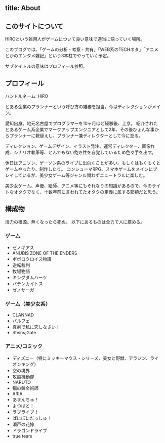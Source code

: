 title: About
---
## このサイトについて

HiROという雑用人がゲームについて良い意味で適当に語っていく場所。

このブログでは、「ゲームの分析・考察・共有」「WEB系のTECHネタ」「アニメとかのエンタメ雑記」という3本柱でやっていく予定。

サブタイトルの意味はプロフィール参照。

## プロフィール

ハンドルネーム: HiRO

とある企業のプランナーという呼び方の雑務を担当。今はディレクションがメイン。

愛知出身。地元名古屋でプログラマーを10ヶ月ほど経験後、上京。
紹介されたとあるゲーム系企業でマークアップエンジニアとして2年、その後ひょんな事からプランナーに鞍替えし、プランナー兼ディレクターとして今に至る。

ディレクション、ゲームデザイン、イラスト発注、運営ディレクター、画像作成、シナリオ執筆等、とんでもない飽き性を自覚しているため色々手を出す。

休日はアニソン、ゲーソン系のライブに出向くことが多い。もしくはもくもくとゲームやったり、制作したり。
コンシューマRPG、スマホゲームをメインにプレイしているが、美少女ゲーム等ジャンル問わずニュートラルに楽しむ。

美少女ゲーム、声優、絵師、アニメ等にもそれなりの知識があるので、今のライトなオタクでなく、十数年前に言われてたオタクの定義に属する部類だと思う。

## 構成物

活力の根源。無くなったら死ぬ。
以下にあるものは全力で人に薦める。

### ゲーム

* ゼノギアス
* ANUBIS ZONE OF THE ENDERS
* ポポロクロイス物語
* 逆転裁判
* 牧場物語
* キングダムハーツ
* バテンカイトス
* ゼノサーガ

### ゲーム（美少女系）

* CLANNAD
* パルフェ
* 真剣で私に恋しなさい！
* Steins;Gate

### アニメ/コミック

* ディズニー（特にミッキーマウス・シリーズ、美女と野獣、アラジン、ライオンキング）
* 空の境界
* 攻殻機動隊
* NARUTO
* 鋼の錬金術師
* ARIA
* あまんちゅ！
* よつばと！
* ラブライブ！
* ぱにぽにだっしゅ！
* 瀬戸の花嫁
* ドラゴンドライブ
* true tears